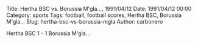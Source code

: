 Title: Hertha BSC vs. Borussia M'gla…, 1991/04/12
Date: 1991/04/12 00:00
Category: sports
Tags: football, football scores, Hertha BSC, Borussia M'gla…
Slug: hertha-bsc-vs-borussia-mgla
Author: carbonero


Hertha BSC 1 - 1 Borussia M'gla…

